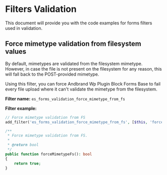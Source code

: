 # Filters Validation

This document will provide you with the code examples for forms filters used in validation.

## Force mimetype validation from filesystem values

By default, mimetypes are validated from the filesystem mimetype.
However, in case the file is not present on the filesystem for any reason, this will fall back to the POST-provided mimetype.

Using this filter, you can force Andbrand Wp Plugin Block Forms Base to fail every file upload where it can't validate the mimetype from the filesystem.

**Filter name:**
`es_forms_validation_force_mimetype_from_fs`

**Filter example:**

```php
// Force mimetype validation from FS
add_filter('es_forms_validation_force_mimetype_from_fs', [$this, 'forceMimetypeFs']);

/**
 * Force mimetype validation from FS.
 *
 * @return bool
 */
public function forceMimetypeFs(): bool
{
	return true;
}
```
